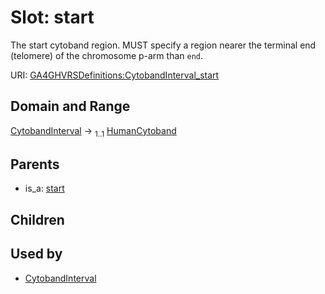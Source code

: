 
# Slot: start


The start cytoband region. MUST specify a region nearer the terminal end (telomere) of the chromosome p-arm than `end`.

URI: [GA4GHVRSDefinitions:CytobandInterval_start](GA4GHVRSDefinitionsCytobandInterval_start)


## Domain and Range

[CytobandInterval](CytobandInterval.md) &#8594;  <sub>1..1</sub> [HumanCytoband](HumanCytoband.md)

## Parents

 *  is_a: [start](start.md)

## Children


## Used by

 * [CytobandInterval](CytobandInterval.md)
